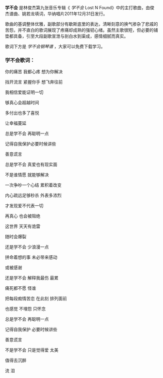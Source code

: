 

**学不会** 是林俊杰第九张音乐专辑《 _学不会_ Lost N Found》中的主打歌曲，由俊杰谱曲、姚若龙填词，华纳唱片2011年12月31日发行。  
  
歌曲的基调整体优雅，副歌部分有歇斯底里的表达，清晰刻意的换气掺杂了悲戚的苦怨，并不直白的歌词展现了疼痛却成熟的强韧心绪。虽然主歌很短，但必要的铺垫都具备，引至大段副歌宣泄与剖白水到渠成，感情细腻而真实。  
  
歌词下方是 _学不会钢琴谱_ ，大家可以免费下载学习。

### 学不会歌词：

你的痛苦 我都心疼 想为你解决

挡开流言 紧握你手 想飞奔往前

我相信爱能证明一切

够真心会超越时间

多付出也多了喜悦

让幸福蔓延

总是学不会 再聪明一点

记得自我保护必要时候讲些

善意谎言

总是学不会 真爱也有现实面

不是谁情愿 就能够解决

一次争吵一个心结 累积着改变

内心疏远足够秒杀 外表多浓烈

才发现爱不代表一切

再真心 也会被阻绝

这世界 天天有诡雷

随时会爆裂

还是学不会 少浪漫一点

拼命着想的事 未必带来感动

或被感谢

还是学不会 解释我最伤 最累

痛死都不愿 怪谁

把每段痴情苦恋 在此刻 排列面前

也感觉 不埋怨 只怀念

总是学不会 再聪明一点

记得自我保护 必要时候讲些

善意谎言

不是学不会 只是觉得爱 太美

值得去沉醉

流 泪

